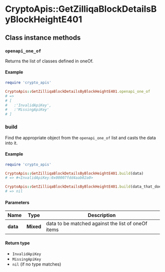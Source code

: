 # CryptoApis::GetZilliqaBlockDetailsByBlockHeightE401

## Class instance methods

### `openapi_one_of`

Returns the list of classes defined in oneOf.

#### Example

```ruby
require 'crypto_apis'

CryptoApis::GetZilliqaBlockDetailsByBlockHeightE401.openapi_one_of
# =>
# [
#   :'InvalidApiKey',
#   :'MissingApiKey'
# ]
```

### build

Find the appropriate object from the `openapi_one_of` list and casts the data into it.

#### Example

```ruby
require 'crypto_apis'

CryptoApis::GetZilliqaBlockDetailsByBlockHeightE401.build(data)
# => #<InvalidApiKey:0x00007fdd4aab02a0>

CryptoApis::GetZilliqaBlockDetailsByBlockHeightE401.build(data_that_doesnt_match)
# => nil
```

#### Parameters

| Name | Type | Description |
| ---- | ---- | ----------- |
| **data** | **Mixed** | data to be matched against the list of oneOf items |

#### Return type

- `InvalidApiKey`
- `MissingApiKey`
- `nil` (if no type matches)

